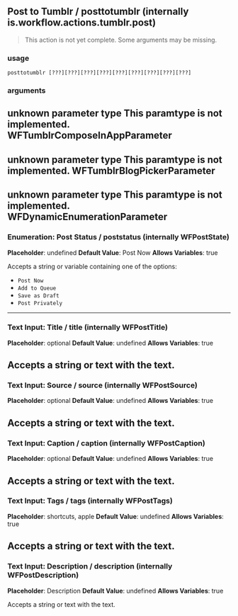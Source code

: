 
## Post to Tumblr / posttotumblr (internally is.workflow.actions.tumblr.post)

> This action is not yet complete. Some arguments may be missing.

### usage
`posttotumblr [???][???][???][???][???][???][???][???][???]`

### arguments
unknown parameter type This paramtype is not implemented. WFTumblrComposeInAppParameter
---
unknown parameter type This paramtype is not implemented. WFTumblrBlogPickerParameter
---
unknown parameter type This paramtype is not implemented. WFDynamicEnumerationParameter
---
### Enumeration: Post Status / poststatus (internally WFPostState)
**Placeholder**: undefined
**Default Value**: Post Now
**Allows Variables**: true


Accepts a string 
or variable
containing one of the options:

- `Post Now`
- `Add to Queue`
- `Save as Draft`
- `Post Privately`
---
### Text Input: Title / title (internally WFPostTitle)
**Placeholder**: optional
**Default Value**: undefined
**Allows Variables**: true


Accepts a string 
or text
with the text.
---
### Text Input: Source / source (internally WFPostSource)
**Placeholder**: optional
**Default Value**: undefined
**Allows Variables**: true


Accepts a string 
or text
with the text.
---
### Text Input: Caption / caption (internally WFPostCaption)
**Placeholder**: optional
**Default Value**: undefined
**Allows Variables**: true


Accepts a string 
or text
with the text.
---
### Text Input: Tags / tags (internally WFPostTags)
**Placeholder**: shortcuts, apple
**Default Value**: undefined
**Allows Variables**: true


Accepts a string 
or text
with the text.
---
### Text Input: Description / description (internally WFPostDescription)
**Placeholder**: Description
**Default Value**: undefined
**Allows Variables**: true


Accepts a string 
or text
with the text.

